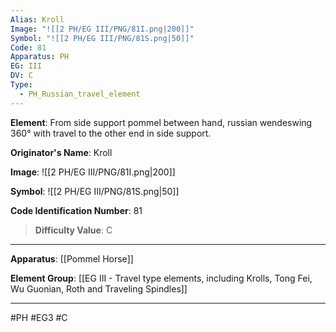 ```yaml
---
Alias: Kroll
Image: "![[2 PH/EG III/PNG/81I.png|200]]"
Symbol: "![[2 PH/EG III/PNG/81S.png|50]]"
Code: 81
Apparatus: PH
EG: III
DV: C
Type:
  - PH_Russian_travel_element
---
```

**Element**: From side support pommel between hand, russian wendeswing 360° with travel to the other end in side support.

**Originator's Name**: Kroll

**Image**:
![[2 PH/EG III/PNG/81I.png|200]]

**Symbol**:
![[2 PH/EG III/PNG/81S.png|50]]

**Code Identification Number**: 81

>**Difficulty Value**: C

___
**Apparatus**: [[Pommel Horse]]

**Element Group**: [[EG III - Travel type elements, including Krolls, Tong Fei, Wu Guonian, Roth and Traveling Spindles]]
___
#PH #EG3 #C
